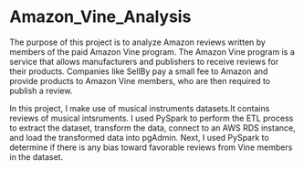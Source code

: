 # Amazon_Vine_Analysis
 The purpose of this project is to analyze Amazon reviews written by members of the paid Amazon Vine program. The Amazon Vine program is a service that allows manufacturers and publishers to receive reviews for their products. Companies like SellBy pay a small fee to Amazon and provide products to Amazon Vine members, who are then required to publish a review.

In this project, I make use of musical instruments datasets.It contains reviews of musical intsruments. I used PySpark to perform the ETL process to extract the dataset, transform the data, connect to an AWS RDS instance, and load the transformed data into pgAdmin. Next, I used PySpark to determine if there is any bias toward favorable reviews from Vine members in the dataset.
